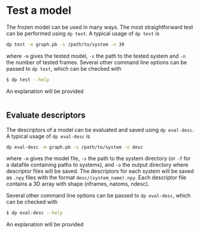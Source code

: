 # Test a model

The frozen model can be used in many ways. The most straightforward test can be performed using `dp test`. A typical usage of `dp test` is

```bash
dp test -m graph.pb -s /path/to/system -n 30
```

where `-m` gives the tested model, `-s` the path to the tested system and `-n` the number of tested frames. Several other command line options can be passed to `dp test`, which can be checked with

```bash
$ dp test --help
```

An explanation will be provided

```{program-output} dp test -h

```

## Evaluate descriptors

The descriptors of a model can be evaluated and saved using `dp eval-desc`. A typical usage of `dp eval-desc` is

```bash
dp eval-desc -m graph.pb -s /path/to/system -o desc
```

where `-m` gives the model file, `-s` the path to the system directory (or `-f` for a datafile containing paths to systems), and `-o` the output directory where descriptor files will be saved. The descriptors for each system will be saved as `.npy` files with the format `desc/(system_name).npy`. Each descriptor file contains a 3D array with shape (nframes, natoms, ndesc).

Several other command line options can be passed to `dp eval-desc`, which can be checked with

```bash
$ dp eval-desc --help
```

An explanation will be provided

```{program-output} dp eval-desc -h

```
